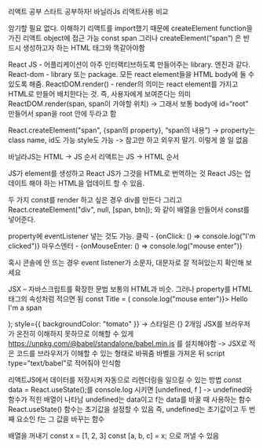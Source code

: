 리액트 공부 스타트 공부하자!
바닐라Js 리액트사용 비교

암기할 필요 없다. 이해하기
리액트를 import했기 때문에 createElement function을 가진 리액트 object에 접근 가능
const span 그러나 createElement(“span”) 은 반드시 생성하고자 하는 HTML 태그와 똑같아야함

React JS - 어플리케이션이 아주 인터랙티브하도록 만들어주는 library. 엔진과 같다.
React-dom - library 또는 package. 모든 react element들을 HTML body에 둘 수 있도록 해줌.
ReactDOM.render() - render의 의미는 react element를 가지고 HTML로 만들어 배치한다는 것. 즉, 사용자에게 보여준다는 의미
ReactDOM.render(span, span이 가야할 위치)
-> 그래서 보통 body에 id=“root” 만들어서 span을 root 안에 두라고 함

React.createElement("span", {span의 property}, “span의 내용”)
-> property는 class name, id도 가능 style도 가능
-> 참고만 하고 외우지 말기. 이렇게 쓸 일 없음

바닐라JS는 HTML -> JS 순서
리액트는 JS -> HTML 순서

JS가 element를 생성하고 React JS가 그것을 HTML로 번역하는 것
React JS는 업데이트 해야 하는 HTML을 업데이트 할 수 있음.

두 가지 const를 render 하고 싶은 경우 div를 만든다
그리고 React.createElement("div", null, [span, btn]); 와 같이 배열을 만들어서 const를 넣어준다.

property에 eventListener 넣는 것도 가능.
클릭 - {onClick: () => console.log("I'm clicked")}
마우스엔터 - {onMouseEnter: () => console.log("mouse enter")}

혹시 콘솔에 안 뜨는 경우 event listener가 소문자, 대문자로 잘 적혀있는지 확인해 보세요

JSX – 자바스크립트를 확장한 문법
보통의 HTML과 비슷. 그러나 property를 HTML 태그의 속성처럼 적으면 됨
const Title = (
console.log("mouse enter")}>
Hello I'm a span

);
style={{ backgroundColor: "tomato" }} -> 스타일은 {} 2개임
JSX를 브라우저가 온전히 이해하지 못하므로 이해할 수 있게
https://unpkg.com/@babel/standalone/babel.min.js 를 설치해야함
-> JSX로 적은 코드를 브라우저가 이해할 수 있는 형태로 바꿔줌
바벨을 가져온 뒤 script type="text/babel"로 적어줘야 인식함

리액트JS에서 데이터를 저장시켜 자동으로 리렌더링을 일으킬 수 있는 방법
const data = React.useState();를 console.log 시키면
[undefined, f ] -> undefined와 함수가 적힌 배열이 나타남
undefined는 data이고 f는 data를 바꿀 때 사용하는 함수
React.useState() 함수는 초기값을 설정할 수 있음
즉, undefined는 초기값이고 두 번째 요소인 f는 그 값을 바꾸는 함수

배열을 꺼내기
const x = [1, 2, 3]
const [a, b, c] = x;
으로 꺼낼 수 있음
